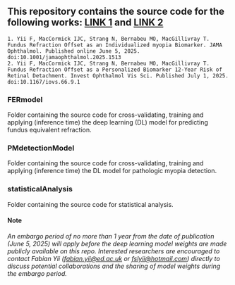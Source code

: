 ## This repository contains the source code for the following works: [LINK 1](https://jamanetwork.com/journals/jamaophthalmology/fullarticle/2834963) and [LINK 2](https://iovs.arvojournals.org/article.aspx?articleid=2803194)
```
1. Yii F, MacCormick IJC, Strang N, Bernabeu MO, MacGillivray T. Fundus Refraction Offset as an Individualized myopia Biomarker. JAMA Ophthalmol. Published online June 5, 2025. doi:10.1001/jamaophthalmol.2025.1513
2. Yii F, MacCormick IJC, Strang N, Bernabeu MO, MacGillivray T. Fundus Refraction Offset as a Personalized Biomarker 12-Year Risk of Retinal Detachment. Invest Ophthalmol Vis Sci. Published July 1, 2025. doi:10.1167/iovs.66.9.1 
```

### FERmodel
Folder containing the source code for cross-validating, training and applying (inference time) the deep learning (DL) model for predicting fundus equivalent refraction.

### PMdetectionModel
Folder containing the source code for cross-validating, training and applying (inference time) the DL model for pathologic myopia detection.

### statisticalAnalysis
Folder containing the source code for statistical analysis.

#### Note
*An embargo period of no more than 1 year from the date of publication (June 5, 2025) will apply before the deep learning model weights are made publicly available on this repo. Interested researchers are encouraged to contact Fabian Yii (fabian.yii@ed.ac.uk or fslyii@hotmail.com) directly to discuss potential collaborations and the sharing of model weights during the embargo period.*
